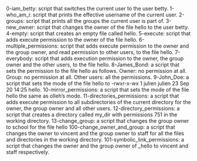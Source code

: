 0-iam_betty: script that switches the current user to the user betty.
1-who_am_i: script that prints the effective username of the current user.
2-groups: script that prints all the groups the current user is part of.
3-new_owner: script that changes the owner of the file hello to the user betty.
4-empty: script that creates an empty file called hello.
5-execute: script that adds execute permission to the owner of the file hello.
6-multiple_permissions: script that adds execute permission to the owner and the group owner, and read permission to other users, to the file hello.
7-everybody: script that adds execution permission to the owner, the group owner and the other users, to the file hello.
8-James_Bond: a script that sets the permission to the file hello as follows. Owner: no permission at all. Group: no permission at all. Other users: all the permissions.
9-John_Doe: a script that sets the mode of the file hello to -rwxr-x-wx 1 julien julien 23 Sep 20 14:25 hello.
10-mirror_permissions:  a script that sets the mode of the file hello the same as olleh’s mode.
11-directories_permissions:  a script that adds execute permission to all subdirectories of the current directory for the owner, the group owner and all other users.
12-directory_permissions: a script that creates a directory called my_dir with permissions 751 in the working directory.
13-change_group: a script that changes the group owner to school for the file hello
100-change_owner_and_group: a script that changes the owner to vincent and the group owner to staff for all the files and directories in the working directory.
101-symbolic_link_permissions: a script that changes the owner and the group owner of _hello to vincent and staff respectively.
